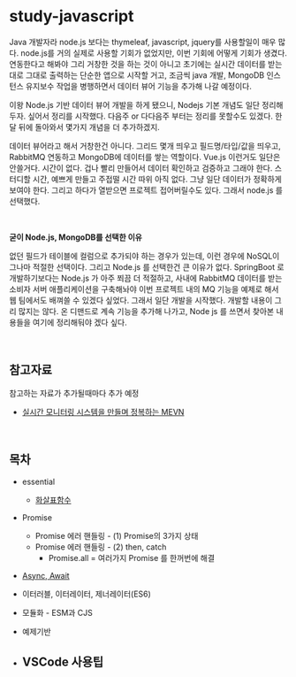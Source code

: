 # study-javascript

Java 개발자라 node.js 보다는 thymeleaf, javascript, jquery를 사용할일이 매우 많다. node.js를 거의 실제로 사용할 기회가 없었지만, 이번 기회에 어떻게 기회가 생겼다. 연동한다고 해봐야 그리 거창한 것을 하는 것이 아니고 초기에는 실시간 데이터를 받는 대로 그대로 출력하는 단순한 앱으로 시작할 거고, 조금씩 java 개발, MongoDB 인스턴스 유지보수 작업을 병행하면서 데이터 뷰어 기능을 추가해 나갈 예정이다.<br>

이왕 Node.js 기반 데이터 뷰어 개발을 하게 됐으니, Nodejs 기본 개념도 일단 정리해두자. 싶어서 정리를 시작했다. 다음주 or 다다음주 부터는 정리를 못할수도 있겠다. 한달 뒤에 돌아와서 몇가지 개념을 더 추가하겠지. <br>

데이터 뷰어라고 해서 거창한건 아니다. 그리드 몇개 띄우고 필드명/타입/값을 띄우고, RabbitMQ 연동하고 MongoDB에 데이터를 쌓는 역할이다. Vue.js 이런거도 일단은 안쓸거다. 시간이 없다. 겁나 빨리 만들어서 데이터 확인하고 검증하고 그래야 한다.  스터디할 시간, 예쁘게 만들고 주접떨 시간 따위 아직 없다. 그냥 일단 데이터가 정확하게 보여야 한다. 그리고 하다가 열받으면 프로젝트 접어버릴수도 있다. 그래서 node.js 를 선택했다.<br>

<br>

**굳이 Node.js, MongoDB를 선택한 이유**<br>

없던 필드가 테이블에 컬럼으로 추가되야 하는 경우가 있는데, 이런 경우에 NoSQL이 그나마 적절한 선택이다. 그리고 Node.js 를 선택한건 큰 이유가 없다. SpringBoot 로 개발하기보다는 Node.js 가 아주 쬐끔 더 적절하고, 사내에 RabbitMQ 데이터를 받는 소비자 서버 애플리케이션을 구축해놔야 이번 프로젝트 내의 MQ 기능을 예제로 해서 웹 팀에서도 배껴쓸 수 있겠다 싶었다. 그래서 일단 개발을 시작했다. 개발할 내용이 그리 많지는 않다. 온 디맨드로 계속 기능을 추가해 나가고, Node js 를 쓰면서 찾아본 내용들을 여기에 정리해둬야 겠다 싶다.<br>

<br>

## 참고자료

참고하는 자료가 추가될때마다 추가 예정

- [실시간 모니터링 시스템을 만들며 정복하는 MEVN](http://www.yes24.com/Product/Goods/104208010)

<br>

## 목차

- essential

  - [화살표함수](https://github.com/gosgjung/study-javascript/blob/main/1-%ED%99%94%EC%82%B4%ED%91%9C%ED%95%A8%EC%88%98.md)
- Promise
    - Promise 에러 핸들링 - (1) Promise의 3가지 상태
  - Promise 에러 핸들링 - (2) then, catch
    - Promise.all = 여러가지 Promise 를 한꺼번에 해결
-  [Async, Await](https://github.com/gosgjung/study-javascript/blob/main/3-Async%2CAwait.md)
  - 이터러블, 이터레이터, 제너레이터(ES6)
- 모듈화 - ESM과 CJS
- 예제기반
- VSCode 사용팁
  - 



